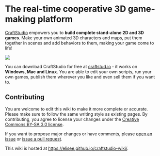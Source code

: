 # The real-time cooperative 3D game-making platform

[CraftStudio](http://craftstud.io/) empowers you to **build complete stand-alone 2D and 3D games**. Make your own animated 3D characters and maps, put them together in scenes and add behaviors to them, making your game come to life!

![](public/images/DoomsdayCarrotRampageMainMenuScene.png)

You can download CraftStudio for free at [craftstud.io](http://craftstud.io/) - it works on **Windows, Mac and Linux**. You are able to edit your own scripts, run your own games, publish them wherever you like and even sell them if you want to.

## Contributing

You are welcome to edit this wiki to make it more complete or accurate. Please make sure to follow the same writing style as existing pages. By contributing, you agree to license your changes under the [Creative Commons BY-SA 3.0 license](http://creativecommons.org/licenses/by-sa/3.0/).

If you want to propose major changes or have comments, please [open an issue](https://github.com/elisee/craftstudio-wiki/issues) or [issue a pull request](https://github.com/elisee/craftstudio-wiki/pulls).

This wiki is hosted at https://elisee.github.io/craftstudio-wiki/.
